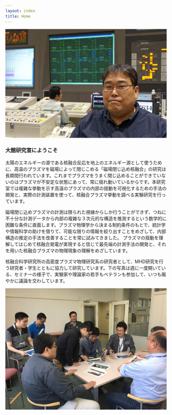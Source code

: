 ```yaml
---
layout: index
title: Home
---
```

![ohdachi_in_controlroom](/images/ohdachi_controlroom.jpg)

### 大舘研究室にようこそ


太陽のエネルギーの源である核融合反応を地上のエネルギー源として使うために、高温のプラズマを磁場によって閉じこめる「磁場閉じ込め核融合」の研究は長期間行われています。これまでプラズマをうまく閉じ込めることができていないのはプラズマが不安定な状態にあって、常に揺れ動いているからです。本研究室では複雑な挙動を示す高温のプラズマの内部の揺動を可視化するための手法の開発と、実際の計測装置を使って、核融合プラズマ挙動を調べる実験研究を行っています。

磁場閉じ込めプラズマの計測は限られた視線からしか行うことができず、つねに不十分な計測データから内部の複雑な３次元的な構造を推測するという数学的に困難な条件に直面します。プラズマ物理学から決まる制約条件のもとで、統計学や情報科学の助けを借りて、可能な限りの情報を絞り出すことをめざして、内部構造の推定の手法を改善することを常に試みてきました。
プラズマの揺動を理解してはじめて核融合発電が実現すると信じて最先端の計測手法の開発と、それを用いた核融合プラズマの物理現象の理解をめざしています。

核融合科学研究所の高密度プラズマ物理研究系の研究者として、MHD研究を行う研究者・学生とともに協力して研究しています。下の写真は週に一度開いている、セミナーの様子で、実験家や理論家の若手もベテランも参加して、いつも賑やかに議論を交わしています。

![seminar](/images/seminar2.jpg)

